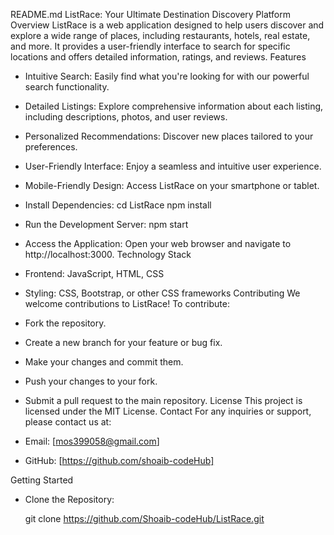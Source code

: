 README.md
ListRace: Your Ultimate Destination Discovery Platform
Overview
ListRace is a web application designed to help users discover and explore a wide range of places, including restaurants, hotels, real estate, and more. It provides a user-friendly interface to search for specific locations and offers detailed information, ratings, and reviews.
Features
 * Intuitive Search: Easily find what you're looking for with our powerful search functionality.
 * Detailed Listings: Explore comprehensive information about each listing, including descriptions, photos, and user reviews.
 * Personalized Recommendations: Discover new places tailored to your preferences.
 * User-Friendly Interface: Enjoy a seamless and intuitive user experience.
 * Mobile-Friendly Design: Access ListRace on your smartphone or tablet.


 * Install Dependencies:
   cd ListRace
npm install

 * Run the Development Server:
   npm start

 * Access the Application:
   Open your web browser and navigate to http://localhost:3000.
Technology Stack
 * Frontend: JavaScript, HTML, CSS
 * Styling: CSS, Bootstrap, or other CSS frameworks
Contributing
We welcome contributions to ListRace! To contribute:
 * Fork the repository.
 * Create a new branch for your feature or bug fix.
 * Make your changes and commit them.
 * Push your changes to your fork.
 * Submit a pull request to the main repository.
License
This project is licensed under the MIT License.
Contact
For any inquiries or support, please contact us at:
 * Email: [mos399058@gmail.com]
 * GitHub: [https://github.com/shoaib-codeHub]


 Getting Started
 * Clone the Repository:

   git clone https://github.com/Shoaib-codeHub/ListRace.git
 